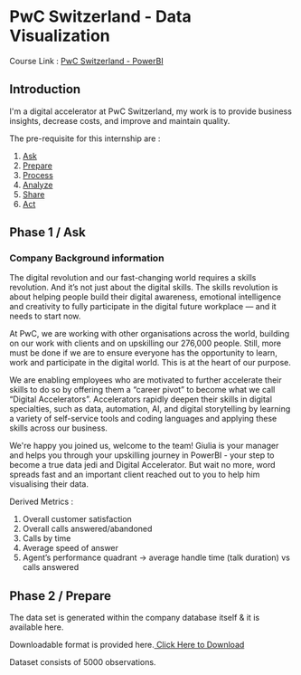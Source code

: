 # PwC Switzerland - Data Visualization

Course Link : [PwC Switzerland - PowerBI](https://www.theforage.com/simulations/pwc-ch/power-bi-cqxg?s=09)

## Introduction 
I'm a digital accelerator at PwC Switzerland, my work is to provide business insights, decrease costs, and improve and maintain quality.  

The pre-requisite for this internship are : 

1. [Ask](https://github.com/sreedatta-v/pwc_forage_data_visualization/blob/main/README.md)
2. [Prepare](https://github.com/sreedatta-v/pwc_forage_data_visualization/blob/main/README.md)
3. [Process](https://github.com/sreedatta-v/pwc_forage_data_visualization/blob/main/README.md)
4. [Analyze](https://github.com/sreedatta-v/pwc_forage_data_visualization/blob/main/README.md)
5. [Share](https://github.com/sreedatta-v/pwc_forage_data_visualization/blob/main/README.md)
6. [Act](https://github.com/sreedatta-v/pwc_forage_data_visualization/blob/main/README.md)

## Phase 1 / Ask
### Company Background information 

The digital revolution and our fast-changing world requires a skills revolution. And it’s not just about the digital skills. The skills revolution is about helping people build their digital awareness, emotional intelligence and creativity to fully participate in the digital future workplace — and it needs to start now.

At PwC, we are working with other organisations across the world, building on our work with clients and on upskilling our 276,000 people. Still, more must be done if we are to ensure everyone has the opportunity to learn, work and participate in the digital world. This is at the heart of our purpose.

We are enabling employees who are motivated to further accelerate their skills to do so by offering them a “career pivot” to become what we call “Digital Accelerators”. Accelerators rapidly deepen their skills in digital specialties, such as data, automation, AI, and digital storytelling by learning a variety of self-service tools and coding languages and applying these skills across our business.

We're happy you joined us, welcome to the team! Giulia is your manager and helps you through your upskilling journey in PowerBI - your step to become a true data jedi and Digital Accelerator. But wait no more, word spreads fast and an important client reached out to you to help him visualising their data. 

Derived Metrics : 

1. Overall customer satisfaction
2. Overall calls answered/abandoned
3. Calls by time
4. Average speed of answer
5. Agent’s performance quadrant -> average handle time (talk duration) vs calls answered

## Phase 2 / Prepare 

The data set is generated within the company database itself & it is available here. 

Downloadable format is provided here.[ Click Here to Download ](https://cdn.theforage.com/vinternships/companyassets/4sLyCPgmsy8DA6Dh3/01%20Call-Center-Dataset.xlsx)

Dataset consists of 5000 observations. 
